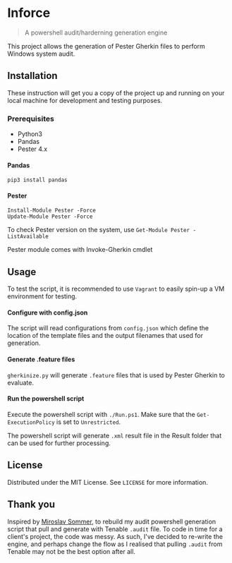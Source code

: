 # Inforce

> A powershell audit/harderning generation engine

This project allows the generation of Pester Gherkin files to perform Windows system audit.

## Installation

These instruction will get you a copy of the project up and running on your local machine for development and testing purposes.

### Prerequisites

- Python3
- Pandas
- Pester 4.x

#### Pandas

``` 
pip3 install pandas 
```

#### Pester

```
Install-Module Pester -Force
Update-Module Pester -Force
```
To check Pester version on the system, use ```Get-Module Pester -ListAvailable```

Pester module comes with Invoke-Gherkin cmdlet

## Usage

To test the script, it is recommended to use `Vagrant` to easily spin-up a VM environment for testing.

#### Configure with config.json

The script will read configurations from `config.json` which define the location of the template files and the output filenames that used for generation.

#### Generate .feature files

`gherkinize.py` will generate `.feature` files that is used by Pester Gherkin to evaluate.

#### Run the powershell script

Execute the powershell script with `./Run.ps1`. Make sure that the `Get-ExecutionPolicy` is set to `Unrestricted`.

The powershell script will generate `.xml` result file in the Result folder that can be used for further processing. 

## License

Distributed under the MIT License. See `LICENSE` for more information.

## Thank you

Inspired by [Miroslav Sommer](https://www.linkedin.com/in/miroslavsommer/), to rebuild my audit powershell generation script that pull and generate with Tenable `.audit` file. To code in time for a client's project, the code was messy. As such, I've decided to re-write the engine, and perhaps change the flow as I realised that pulling `.audit` from Tenable may not be the best option after all.